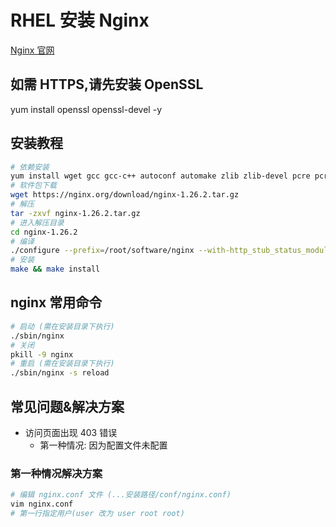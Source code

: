 # RHEL 安装 Nginx

[Nginx 官网](https://nginx.org/en/download.html)

## 如需 HTTPS,请先安装 OpenSSL

yum install openssl openssl-devel -y

## 安装教程

```bash
# 依赖安装
yum install wget gcc gcc-c++ autoconf automake zlib zlib-devel pcre pcre-devel openssl openssl-devel -y
# 软件包下载
wget https://nginx.org/download/nginx-1.26.2.tar.gz
# 解压
tar -zxvf nginx-1.26.2.tar.gz
# 进入解压目录
cd nginx-1.26.2
# 编译
./configure --prefix=/root/software/nginx --with-http_stub_status_module --with-http_gzip_static_module --with-http_realip_module --with-http_sub_module --with-http_ssl_module
# 安装
make && make install
```

## nginx 常用命令

```bash
# 启动 (需在安装目录下执行)
./sbin/nginx
# 关闭
pkill -9 nginx
# 重启 (需在安装目录下执行)
./sbin/nginx -s reload
```

## 常见问题&解决方案

- 访问页面出现 403 错误
  - 第一种情况: 因为配置文件未配置

### 第一种情况解决方案

```bash
# 编辑 nginx.conf 文件 (...安装路径/conf/nginx.conf)
vim nginx.conf
# 第一行指定用户(user 改为 user root root)
```
